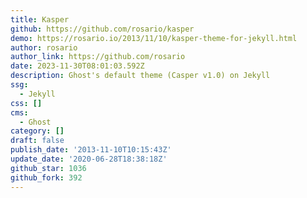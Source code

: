 ```yaml
---
title: Kasper
github: https://github.com/rosario/kasper
demo: https://rosario.io/2013/11/10/kasper-theme-for-jekyll.html
author: rosario
author_link: https://github.com/rosario
date: 2023-11-30T08:01:03.592Z
description: Ghost's default theme (Casper v1.0) on Jekyll
ssg:
  - Jekyll
css: []
cms:
  - Ghost
category: []
draft: false
publish_date: '2013-11-10T10:15:43Z'
update_date: '2020-06-28T18:38:18Z'
github_star: 1036
github_fork: 392
---
```

